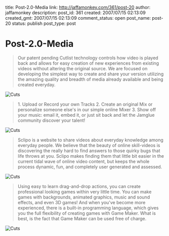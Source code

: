 title: Post-2.0-Media
link: http://jaffamonkey.com/361/post-20
author: jaffamonkey
description: 
post_id: 361
created: 2007/07/15 02:13:09
created_gmt: 2007/07/15 02:13:09
comment_status: open
post_name: post-20
status: publish
post_type: post

# Post-2.0-Media

> Our patent pending Cutlist technology controls how video is played back and allows for easy creation of new experiences from existing videos without altering the original source. We are focused on developing the simplest way to create and share your version utilizing the amazing quality and breadth of media already available and being created everyday.

![Cuts](http://www.jaffamonkey.co.uk/images/web20/cuts.gif)

> 1\. Upload or Record your own Tracks 2\. Create an original Mix or personalize someone else's in our simple online Mixer 3\. Show off your music: email it, embed it, or just sit back and let the Jamglue community discover your talent!

![Cuts](http://www.jaffamonkey.co.uk/images/web20/jamglue.gif)

> Sclipo is a website to share videos about everyday knowledge among everyday people. We believe that the beauty of online skill-videos is discovering the really hard to find answers to those quirky bugs that life throws at you. Sclipo makes finding them that little bit easier in the current tidal wave of online video content, but keeps the whole process dynamic, fun, and completely user generated and assessed.

![Cuts](http://www.jaffamonkey.co.uk/images/web20/sclipo.gif)

> Using easy to learn drag-and-drop actions, you can create professional looking games within very little time. You can make games with backgrounds, animated graphics, music and sound effects, and even 3D games! And when you've become more experienced, there is a built-in programming language, which gives you the full flexibility of creating games with Game Maker. What is best, is the fact that Game Maker can be used free of charge.

![Cuts](http://www.jaffamonkey.co.uk/images/web20/yoyogames.gif)
